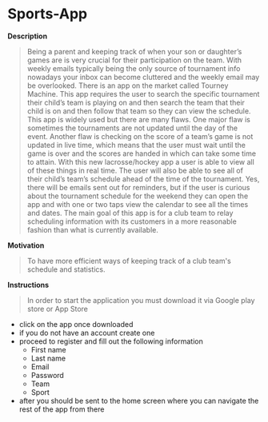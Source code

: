 # Sports-App
**Description**
> Being a parent and keeping track of when your son or daughter’s games are is very 
crucial for their participation on the team. With weekly emails typically being the only source of 
tournament info nowadays your inbox can become cluttered and the weekly email may be 
overlooked. There is an app on the market called Tourney Machine. This app requires the user to 
search the specific tournament their child’s team is playing on and then search the team that their 
child is on and then follow that team so they can view the schedule. This app is widely used but 
there are many flaws. One major flaw is sometimes the tournaments are not updated until the day 
of the event. Another flaw is checking on the score of a team’s game is not updated in live time, 
which means that the user must wait until the game is over and the scores are handed in which 
can take some time to attain. With this new lacrosse/hockey app a user is able to view all of these 
things in real time. The user will also be able to see all of their child’s team’s schedule ahead of 
the time of the tournament. Yes, there will be emails sent out for reminders, but if the user is 
curious about the tournament schedule for the weekend they can open the app and with one or 
two taps view the calendar to see all the times and dates. The main goal of this app is for a club 
team to relay scheduling information with its customers in a more reasonable fashion than what 
is currently available. 

**Motivation**
> To have more efficient ways of keeping track of a club team's schedule and statistics.

**Instructions**
> In order to start the application you must download it via Google play store or App Store
  - click on the app once downloaded
  - if you do not have an account create one
  - proceed to register and fill out the following information
    - First name 
    - Last name 
    - Email 
    - Password
    - Team
    - Sport
  - after you should be sent to the home screen where you can navigate the rest of the app from there 
   
